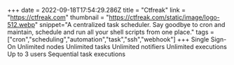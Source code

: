 +++
date = 2022-09-18T17:54:29.286Z
title = "Ctfreak"
link = "https://ctfreak.com"
thumbnail = "https://ctfreak.com/static/image/logo-512.webp"
snippet="A centralized task scheduler. Say goodbye to cron and maintain, schedule and run all your shell scripts from one place."
tags = ["cron","scheduling","automation","task","ssh","webhook"]
+++
Single Sign-On
Unlimited nodes
Unlimited tasks
Unlimited notifiers
Unlimited executions
Up to 3 users
Sequential task executions

